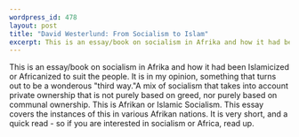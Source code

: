 ```yaml
--- 
wordpress_id: 478
layout: post
title: "David Westerlund: From Socialism to Islam"
excerpt: This is an essay/book on socialism in Afrika and how it had been Islamicized or Africanized to suit the people.  It is in my opinion, something that turns out to be a wonderous "third way."
---
```

This is an essay/book on socialism in Afrika and how it had been Islamicized or Africanized to suit the people.  It is in my opinion, something that turns out to be a wonderous "third way."<!--more-->A mix of socialism that takes into account private ownership that is not purely based on greed, nor purely based on communal ownership.  This is Afrikan or Islamic Socialism.  This essay covers the instances of this in various Afrikan nations.  It is very short, and a quick read - so if you are interested in socialism or Africa, read up.
